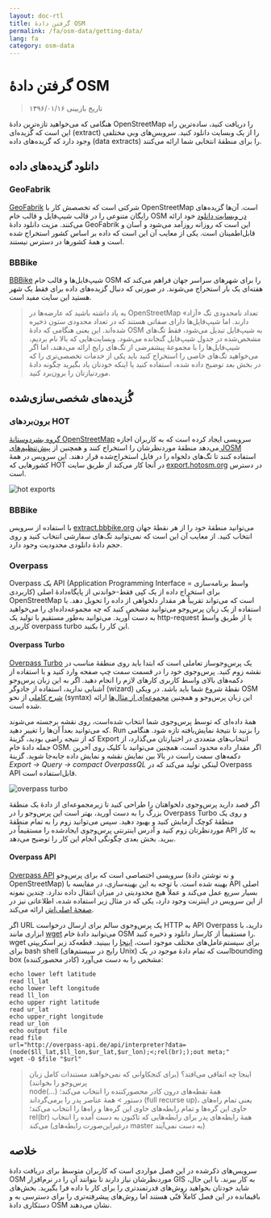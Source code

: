 ```yaml
---
layout: doc-rtl
title: گرفتن دادهٔ OSM
permalink: /fa/osm-data/getting-data/
lang: fa
category: osm-data
---
```


گرفتن دادهٔ OSM
=================  

> تاریخ بازبینی ۱۳۹۶/۰۱/۱۶

هنگامی که می‌خواهید تازه‌ترین دادهٔ OpenStreetMap را دریافت کنید، ساده‌ترین راه این است که گُزیده‌ای (extract) را از یک وبسایت دانلود کنید. سرویس‌های وبی مختلفی وجود دارد که گزیده‌های داده (data extracts) را برای منطقهٔ انتخابی شما ارائه می‌کنند.  

دانلود گزیده‌های داده
--------------------------

### GeoFabrik

[GeoFabrik](http://geofabrik.de) شرکتی است که تخصصش کار با OpenStreetMap است. آن‌ها گزیده‌های رایگان متنوعی را در قالب شیپ‌فایل و قالب خام OSM [در وبسایت دانلود](http://download.geofabrik.de) خود ارائه می‌کنند. مزیت دانلود دادهٔ GeoFabrik این است که روزانه روزآمد می‌شود و آسان و قابل‌اطمینان است. یکی از معایب آن این است که داده بر اساس کشور استخراج شده است و همهٔ کشورها در دسترس نیستند.  

### BBBike  

[BBBike](http://download.bbbike.org/osm/bbbike/) شیپ‌فایل‌ها و قالب خام OSM را برای شهرهای سراسر جهان فراهم می‌کند که هفته‌ای یک بار استخراج می‌شوند. در صورتی که دنبال گزیده‌های داده برای فقط یک شهر هستید این سایت مفید است.

> به یاد داشته باشید که عارضه‌ها در OpenStreetMap تعداد نامحدودی تگ «آزاد» دارند.
> اما شیپ‌فایل‌ها دارای صفاتی هستند که در تعداد محدودی ستون ذخیره شده‌اند. این یعنی
> هنگامی که دادهٔ OSM به شیپ‌فایل تبدیل می‌شود، فقط تگ‌های مشخص‌شده
> در جدول شیپ‌فایل گنجانده می‌شود. وبسایت‌هایی که بالا نام بردیم، شیپ‌فایل‌ها را 
> با مجموعهٔ پیشفرضی از تگ‌های رایج ارائه می‌دهند، اما اگر می‌خواهید تگ‌های خاصی را استخراج کنید
> باید یکی از خدمات تخصصی‌تری را که در بخش بعد توضیح داده شده، استفاده کنید
> یا اینکه خودتان یاد بگیرید چگونه دادهٔ موردنیازتان را برون‌برد کنید.

گُزیده‌های شخصی‌سازی‌شده
-------------------

### برون‌بردهای HOT  

[گروه بشردوستانهٔ OpenStreetMap](http://hotosm.org) سرویسی ایجاد کرده است که به کاربران اجازه می‌دهد منطقهٔ موردنظرشان را استخراج کنند و همچنین از [پیش‌تنظیم‌های JOSM](/fa/josm/josm-presets) استفاده کنند
تا تگ‌های دلخواه را در فایل استخراج‌شده قرار دهند. این سرویس در همهٔ کشورهایی که HOT در آنجا کار می‌کند از طریق سایت [export.hotosm.org](http://export.hotosm.org) در دسترس است.

![hot exports][]

### BBBike  

با استفاده از سرویس [extract.bbbike.org](http://extract.bbbike.org/) می‌توانید منطقهٔ خود را از هر نقطهٔ جهان  انتخاب کنید. از معایب آن این است که نمی‌توانید تگ‌های سفارشی انتخاب کنید و روی حجم دادهٔ دانلودی محدودیت وجود دارد.  

### Overpass

Overpass یک API (Application Programming Interface = واسط برنامه‌سازی کاربردی) برای استخراج داده از یک کپی فقط-خواندنی از پایگاه‌دادهٔ اصلی OpenStreetMap است که می‌تواند تقریباً هر مقدار دلخواهی از داده را تحویل دهد. با استفاده از یک زبان پرس‌وجو می‌توانید مشخص کنید که چه مجموعه‌داده‌ای را می‌خواهید به دست آورید. می‌توانید به‌طور مستقیم با تولید یک http-request یا از طریق واسط کاربری overpass turbo این کار را بکنید.

#### Overpass Turbo

[Overpass Turbo](http://overpass-turbo.eu/) یک پرس‌و‌جوساز تعاملی است که ابتدا باید روی منطقهٔ مناسب در نقشه زوم کنید. پرس‌و‌جوی خود را در قسمت سمت چپ صفحه وارد کنید و با استفاده از دکمه‌های بالای واسط کاربری کارهای لازم را انجام دهید. اگر به این زبان پرس‌وجو آشنایی ندارید، استفاده از جادوگر (wizard) نقطهٔ شروع شما باید باشد. در ویکی OSM [شرح کاملی](http://wiki.openstreetmap.org/wiki/Overpass_API/Overpass_QL) از نحو (syntax) این زبان پرس‌وجو و همچنین [مجموعه‌ای از مثال‌ها](http://wiki.openstreetmap.org/wiki/Overpass_API/Overpass_API_by_Example) ارائه شده است.

همهٔ داده‌ای که توسط پرس‌وجوی شما انتخاب شده‌است، روی نقشه برجسته می‌شوند که می‌توانید بعداً آن‌ها را تغییر دهید. Run را بزنید تا نتیجهٔ نمایش‌یافته تازه شود. هنگامی که از نتیجه راضی بودید، گزینهٔ Export انتخاب‌های متعددی در اختیارتان می‌گذارد، از جمله دادهٔ خام OSM. اگر مقدار داده محدود است، همچنین می‌توانید با کلیک روی آخرین دکمه‌های سمت راست در بالا بین نمایش نقشه و نمایش داده جابه‌جا شوید. گزینهٔ *Export ->‏ Query ->‏ compact OverpassQL* لینکی تولید می‌کند که در Overpass API قابل‌استفاده است.

![overpass turbo][]

اگر قصد دارید پرس‌وجوی دلخواهتان را طراحی کنید تا زیرمجموعه‌ای از دادهٔ یک منطقهٔ بزرگ را به دست آورید، بهتر است این پرس‌وجو را در Overpass Turbo و روی یک منطقهٔ کوچک آزمایش کنید و بهبود دهید. سپس می‌توانید زوم را به تمام منطقهٔ موردنظرتان زوم کنید و آدرس اینترنتی پرس‌وجوی ایجادشده را مستقیماً در API به کار ببرید. بخش بعدی چگونگی انجام این کار را توضیح می‌دهد.

#### Overpass API

[Overpass API](http://wiki.openstreetmap.org/wiki/Overpass_API) سرویسی اختصاصی است که برای پرس‌وجو (و نه نوشتن دادهٔ OpenStreetMap) بهینه شده است. با توجه به این بهینه‌سازی، در مقایسه با API اصلی بسیار سریع عمل می‌کند و عملاً هیچ محدودیتی در میزان انتقال داده ندارد. چندین نمونه از این سرویس در اینترنت وجود دارد، یکی که در مثال زیر استفاده شده، اطلاعاتی نیز در [صفحهٔ اصلی‌اش](http://overpass-api.de/) ارائه می‌کند.

اگر URL یک پرس‌وجوی سالم برای ارسال درخواست HTTP به API Overpass دارید، با ابزاری مانند [wget](https://www.gnu.org/software/wget/) می‌توانید دادهٔ خام OSM را مستقیماً از کارساز دانلود و ذخیره کنید. wget برای سیستم‌عامل‌های مختلف موجود است، [اینجا](http://wget.addictivecode.org/FrequentlyAskedQuestions?action=show&redirect=Faq#download) را ببینید. قطعه‌کد زیر اسکریپتی برای bash shell (رایج در سیستم‌های Unix) است که تمام دادهٔ موجود در یکbounding box (کادر محصورکننده) مشخص را به دست می‌آورد:

```
echo lower left latitude
read ll_lat
echo lower left longitude
read ll_lon
echo upper right latitude
read ur_lat
echo upper_right longitude
read ur_lon
echo output file
read file
url="http://overpass-api.de/api/interpreter?data=(node($ll_lat,$ll_lon,$ur_lat,$ur_lon);<;rel(br););out meta;"
wget -O $file "$url"
```
> اینجا چه اتفاقی می‌افتد؟ (برای کنجکاوانی که نمی‌خواهند مستندات کامل زبان پرس‌وجو را بخوانند)  
> <span dir="ltr">node(...)</span> همهٔ نقطه‌های درون کادر محصورکننده را انتخاب می‌کند؛  
> دستور <span dir="ltr"><</span> همهٔ عناصر پدر را برمی‌گرداند (full recurse up)، یعنی تمام راه‌های حاوی این گره‌ها و تمام رابطه‌های حاوی این گره‌ها و راه‌ها را انتخاب می‌کند؛  
> rel(br) همهٔ رابطه‌های پدر برای رابطه‌هایی که تاکنون به دست آمده را انتخاب می‌کند (درغیراین‌صورت رابطه‌های master به دست نمی‌آیند)
>



خلاصه
-------  

سرویس‌های ذکرشده در این فصل مواردی است که کاربران متوسط برای دریافت دادهٔ OSM موردنظرشان نیاز دارند تا بتوانند آن را در نرم‌افزار GIS به کار ببرند. با این حال، شاید خودتان بخواهید روش‌های قدرتمندتری را برای کار با داده فرا بگیرید. بخش‌های باقیمانده در این فصل کاملاً فنّی هستند اما روش‌های پیشرفته‌تری را برای دسترسی به و دستکاری دادهٔ OSM نشان می‌دهند.  


[hot exports]: /images/osm-data/hot-exports.png
[overpass turbo]: /images/osm-data/overpass_turbo.png